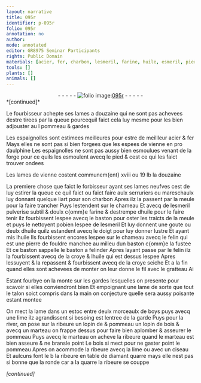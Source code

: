```yaml
---
layout: narrative
title: 095r
identifier: p-095r
folio: 095r
annotation: no
author:
mode: annotated
editor: GR8975 Seminar Participants
rights: Public Domain
materials: [acier, fer, charbon, lesmeril, farine, huile, esmeril, pierre de fouldre, croye, boys, bois]
tools: []
plants: []
animals: []
---
```


<div class="folio" align="center">- - - - - <a href="http://gallica.bnf.fr/ark:/12148/btv1b10500001g/f195.image" target="_blank"><img src="https://cu-mkp.github.io/2017-workshop-edition/assets/photo-icon.png" alt="folio image: " style="display:inline-block; margin-bottom:-3px;"/>095r</a> - - - - - </div>   
*[continued]*
  
Le <span class="pro">fourbisseur</span> achepte ses lames a douzaine qui ne sont pas achevees destre tirees par la queue pourcequil faict cela luy mesme pour les bien adjouster au l pommeau & gardes
 
Les <span class="pl">espaignolles</span> sont estimees meilleures pour estre de meillleur <span class="m">acier</span> & <span class="m">fer</span> Mays elles ne sont pas si bien forgees que les espees de <span class="pl">vienne</span> en pro <span class="pl">daulphine</span> Les <span class="pl">espaignolles</span> ne sont pas aussy bien esmoulues venant de la forge pour ce quils les esmoulent avecq le pied & cest ce qui les faict trouver ondees
 
Les lames de <span class="pl">vienne</span> costent communem{ent} xviii ou 19 lb la douzaine
 
La premiere chose que faict le <span class="pro">forbisseur</span> ayant ses lames neufves cest de luy estirer la queue ce quil faict ou faict faire aulx <span class="pro">serruriers</span> ou <span class="pro">mareschaulx</span> luy donnant quelque liart pour son <span class="m">charbon</span> Apres ilz la passent par la meule pour la faire trancher Puys lestendent sur le chameau Et avecq de <span class="m">lesmeril</span> pulverise subtil & doulx c{omm}e <span class="m">farine</span> & destrempe d<span class="m">huile</span> pour le faire tenir ilz fourbissent lespee avecq le baston pour oster les traicts de la meule et puys le nettoyent pobien lespee de l<span class="m">esmeril</span> Et luy donnent une goute ou deulx d<span class="m">huile</span> quilz estandent avecq le doigt pour luy donner lustre Et ayant mis l<span class="m">huile</span> Ils fourbissent encores lespee sur le chameau avecq le felin qui est une <span class="m">pierre de fouldre</span> manchee au milieu dun baston c{omm}e la fustee Et ce baston sappelle le baston a felinder Apres layant passe par le felin ilz la fourbissent avecq de la <span class="m">croye</span> & l<span class="m">huile</span> qui est dessus lespee Apres lessuyent & la repassent & fourbissent avecq de la <span class="m">croye</span> seiche Et a la fin quand elles sont achevees de monter on leur donne le fil avec le gratteau Ai
 
Estant fourbye on la monte sur les gardes lesquelles on presente pour scavoir si elles conviendront bien Et empoignant une lame de sorte que tout le talon soict compris dans la main on conjecture quelle sera aussy poisante estant montee
 
On mect la lame dans un estoc entre deulx morceaulx de <span class="m">boys</span> puys avecq une lime ilz agrandissent si besoing est lentree de la garde Puys pour la river, on pose sur la ribeure un lopin de & pommeau un lopin de <span class="m">bois</span> & avecq un marteau on frappe dessus pour faire bien aplomber & asseurer le pommeau Puys avecq le marteau on acheve la ribeure quand le marteau est bien asseure & ne bransle point Le <span class="m">bois</span> si mect pour ne gaster point le pommeau Apres on acommode la ribeure avecq la lime ou avec un ciseau Et aulcuns font le b la ribeure en table de diamant quarre mays elle nest pas si bonne que la ronde car a la quarre la ribeure se couppe
 
*[continued]*
 